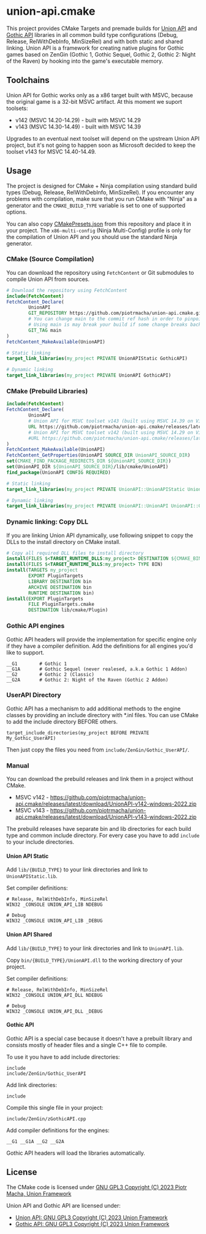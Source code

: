 # union-api.cmake

This project provides CMake Targets and premade builds for [Union API](https://gitlab.com/union-framework/union-api) and
[Gothic API](https://gitlab.com/union-framework/gothic-api) libraries in all common build type configurations 
(Debug, Release, RelWithDebInfo, MinSizeRel) and with both static and shared linking. 
Union API is a framework for creating native plugins for Gothic games based on ZenGin 
(Gothic 1, Gothic Sequel, Gothic 2, Gothic 2: Night of the Raven) by hooking into the game's executable memory.

## Toolchains

Union API for Gothic works only as a x86 target built with MSVC, because the original game is a 32-bit MSVC artifact.
At this moment we suport toolsets:
* v142 (MSVC 14.20-14.29) - built with MSVC 14.29
* v143 (MSVC 14.30-14.49) - built with MSVC 14.39

Upgrades to an eventual next toolset will depend on the upstream Union API project, but it's not going to happen
soon as Microsoft decided to keep the toolset v143 for MSVC 14.40-14.49.

## Usage

The project is designed for CMake + Ninja compilation using standard build types (Debug, Release, RelWithDebInfo, MinSizeRel).
If you encounter any problems with compilation, make sure that you run CMake with "Ninja" as a generator and the
`CMAKE_BUILD_TYPE` variable is set to one of supported options. 

You can also copy [CMakePresets.json](https://github.com/piotrmacha/union-api.cmake/blob/main/CMakePresets.json) 
from this repository and place it in your project. The `x86-multi-config` (Ninja Multi-Config) profile is only for the compilation of
Union API and you should use the standard Ninja generator. 

### CMake (Source Compilation)

You can download the repository using `FetchContent` or Git submodules to compile Union API from sources.

```cmake
# Download the repository using FetchContent
include(FetchContent)
FetchContent_Declare(
        UnionAPI
        GIT_REPOSITORY https://github.com/piotrmacha/union-api.cmake.git
        # You can change main to the commit ref hash in order to pinpoint your build to specific version.
        # Using main is may break your build if some change breaks backwards compatibility. 
        GIT_TAG main 
)
FetchContent_MakeAvailable(UnionAPI)

# Static linking
target_link_libraries(my_project PRIVATE UnionAPIStatic GothicAPI)

# Dynamic linking 
target_link_libraries(my_project PRIVATE UnionAPI GothicAPI)
```

### CMake (Prebuild Libraries)

```cmake
include(FetchContent)
FetchContent_Declare(
        UnionAPI
        # Union API for MSVC toolset v143 (built using MSVC 14.39 on Visual Studio 2022)
        URL https://github.com/piotrmacha/union-api.cmake/releases/latest/download/UnionAPI-v143-windows-2022.zip
        # Union API for MSVC toolset v142 (built using MSVC 14.29 on Visual Studio 2022)
        #URL https://github.com/piotrmacha/union-api.cmake/releases/latest/download/UnionAPI-v142-windows-2022.zip
)
FetchContent_MakeAvailable(UnionAPI)
FetchContent_GetProperties(UnionAPI SOURCE_DIR UnionAPI_SOURCE_DIR)
set(CMAKE_FIND_PACKAGE_REDIRECTS_DIR ${UnionAPI_SOURCE_DIR})
set(UnionAPI_DIR ${UnionAPI_SOURCE_DIR}/lib/cmake/UnionAPI)
find_package(UnionAPI CONFIG REQUIRED)

# Static linking
target_link_libraries(my_project PRIVATE UnionAPI::UnionAPIStatic UnionAPI::GothicAPI)

# Dynamic linking
target_link_libraries(my_project PRIVATE UnionAPI::UnionAPI UnionAPI::GothicAPI)
```

### Dynamic linking: Copy DLL

If you are linking Union API dynamically, use following snippet to copy the DLLs to the install directory on CMake install. 

```cmake
# Copy all required DLL files to install directory
install(FILES $<TARGET_RUNTIME_DLLS:my_project> DESTINATION ${CMAKE_BINARY_DIR})
install(FILES $<TARGET_RUNTIME_DLLS:my_project> TYPE BIN)
install(TARGETS my_project
        EXPORT PluginTargets
        LIBRARY DESTINATION bin
        ARCHIVE DESTINATION bin
        RUNTIME DESTINATION bin)
install(EXPORT PluginTargets
        FILE PluginTargets.cmake
        DESTINATION lib/cmake/Plugin)
```

### Gothic API engines

Gothic API headers will provide the implementation for specific engine only if they have a compiler definition.
Add the definitions for all engines you'd like to support.

```
__G1        # Gothic 1
__G1A       # Gothic Sequel (never realesed, a.k.a Gothic 1 Addon)
__G2        # Gothic 2 (Classic)
__G2A       # Gothic 2: Night of the Raven (Gothic 2 Addon)
```

### UserAPI Directory

Gothic API has a mechanism to add additional methods to the engine classes by providing an include 
directory with *.inl files. You can use CMake to add the include directory BEFORE others. 
```
target_include_directories(my_project BEFORE PRIVATE My_Gothic_UserAPI)
```

Then just copy the files you need from `include/ZenGin/Gothic_UserAPI/`.

### Manual 

You can download the prebuild releases and link them in a project without CMake.
* MSVC v142 -  https://github.com/piotrmacha/union-api.cmake/releases/latest/download/UnionAPI-v142-windows-2022.zip
* MSVC v143 -  https://github.com/piotrmacha/union-api.cmake/releases/latest/download/UnionAPI-v143-windows-2022.zip

The prebuild releases have separate bin and lib directories for each build type and common include directory.
For every case you have to add `include` to your include directories.

#### Union API Static

Add `lib/{BUILD_TYPE}` to your link directories and link to `UnionAPIStatic.lib`.

Set compiler definitions:
```
# Release, RelWithDebInfo, MinSizeRel
WIN32 _CONSOLE UNION_API_LIB NDEBUG

# Debug
WIN32 _CONSOLE UNION_API_LIB _DEBUG
```

#### Union API Shared

Add `lib/{BUILD_TYPE}` to your link directories and link to `UnionAPI.lib`.

Copy `bin/{BUILD_TYPE}/UnionAPI.dll` to the working directory of your project.

Set compiler definitions:
```
# Release, RelWithDebInfo, MinSizeRel
WIN32 _CONSOLE UNION_API_DLL NDEBUG

# Debug
WIN32 _CONSOLE UNION_API_DLL _DEBUG
```

#### Gothic API 

Gothic API is a special case because it doesn't have a prebuilt library and consists mostly of header files and
a single C++ file to compile. 

To use it you have to add include directories:
```
include
include/ZenGin/Gothic_UserAPI
```

Add link directories:
```
include
```

Compile this single file in your project:
```
include/ZenGin/zGothicAPI.cpp
```

Add compiler definitions for the engines:
```
__G1 __G1A __G2 __G2A
```

Gothic API headers will load the libraries automatically.

## License

The CMake code is licensed under [GNU GPL3 Copyright (C) 2023  Piotr Macha, Union Framework](https://github.com/piotrmacha/union-api.cmake/blob/main/LICENSE)

Union API and Gothic API are licensed under:
* [Union API: GNU GPL3 Copyright (C) 2023  Union Framework](https://gitlab.com/union-framework/union-api/-/blob/main/LICENSE)
* [Gothic API: GNU GPL3 Copyright (C) 2023  Union Framework](https://gitlab.com/union-framework/gothic-api/-/blob/main/LICENSE)